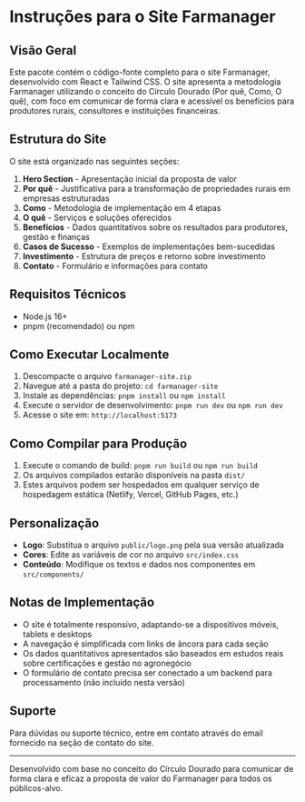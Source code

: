 # Instruções para o Site Farmanager

## Visão Geral
Este pacote contém o código-fonte completo para o site Farmanager, desenvolvido com React e Tailwind CSS. O site apresenta a metodologia Farmanager utilizando o conceito do Círculo Dourado (Por quê, Como, O quê), com foco em comunicar de forma clara e acessível os benefícios para produtores rurais, consultores e instituições financeiras.

## Estrutura do Site
O site está organizado nas seguintes seções:
1. **Hero Section** - Apresentação inicial da proposta de valor
2. **Por quê** - Justificativa para a transformação de propriedades rurais em empresas estruturadas
3. **Como** - Metodologia de implementação em 4 etapas
4. **O quê** - Serviços e soluções oferecidos
5. **Benefícios** - Dados quantitativos sobre os resultados para produtores, gestão e finanças
6. **Casos de Sucesso** - Exemplos de implementações bem-sucedidas
7. **Investimento** - Estrutura de preços e retorno sobre investimento
8. **Contato** - Formulário e informações para contato

## Requisitos Técnicos
- Node.js 16+ 
- pnpm (recomendado) ou npm

## Como Executar Localmente
1. Descompacte o arquivo `farmanager-site.zip`
2. Navegue até a pasta do projeto: `cd farmanager-site`
3. Instale as dependências: `pnpm install` ou `npm install`
4. Execute o servidor de desenvolvimento: `pnpm run dev` ou `npm run dev`
5. Acesse o site em: `http://localhost:5173`

## Como Compilar para Produção
1. Execute o comando de build: `pnpm run build` ou `npm run build`
2. Os arquivos compilados estarão disponíveis na pasta `dist/`
3. Estes arquivos podem ser hospedados em qualquer serviço de hospedagem estática (Netlify, Vercel, GitHub Pages, etc.)

## Personalização
- **Logo**: Substitua o arquivo `public/logo.png` pela sua versão atualizada
- **Cores**: Edite as variáveis de cor no arquivo `src/index.css`
- **Conteúdo**: Modifique os textos e dados nos componentes em `src/components/`

## Notas de Implementação
- O site é totalmente responsivo, adaptando-se a dispositivos móveis, tablets e desktops
- A navegação é simplificada com links de âncora para cada seção
- Os dados quantitativos apresentados são baseados em estudos reais sobre certificações e gestão no agronegócio
- O formulário de contato precisa ser conectado a um backend para processamento (não incluído nesta versão)

## Suporte
Para dúvidas ou suporte técnico, entre em contato através do email fornecido na seção de contato do site.

---

Desenvolvido com base no conceito do Círculo Dourado para comunicar de forma clara e eficaz a proposta de valor do Farmanager para todos os públicos-alvo.
